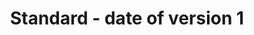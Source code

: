 ---
title: 'Standard - date of version 1'
field: 'is.dateOfVersion1'
slug: 'resource-status-date-of-version-1'
description: 'The date when version 1 of a standard was first issued'
comment: 'yyyy-mm-dd'
required: False
policy: 'Date. Single value only.'
---
